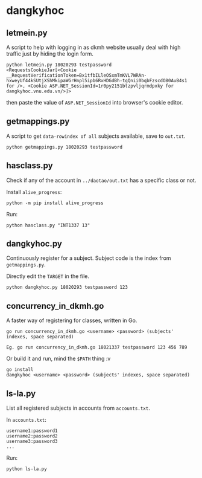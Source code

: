 # dangkyhoc

## letmein.py

A script to help with logging in as dkmh website usually deal with high traffic just by hiding the login form.

```
python letmein.py 18020293 testpassword
<RequestsCookieJar[<Cookie __RequestVerificationToken=Bx1tfbILleOSxmTmKVL7WRAn-hxweyUf44kSUtjXShMkipaWGrHnpl5ipb6RxHDGdBh-tgQnii0bqbFzscdO80AuB4s1 for />, <Cookie ASP.NET_SessionId=1r0py2151btzpvljqrmdpxky for dangkyhoc.vnu.edu.vn/>]>
```

then paste the value of `ASP.NET_SessionId` into browser's cookie editor.

## getmappings.py

A script to get `data-rowindex of all` subjects available, save to `out.txt`.

```
python getmappings.py 18020293 testpassword
```

## hasclass.py

Check if any of the account in `../daotao/out.txt` has a specific class or not.

Install `alive_progress`:

```
python -m pip install alive_progress
```

Run:

```
python hasclass.py "INT1337 13"
```

## dangkyhoc.py

Continuously register for a subject. Subject code is the index from `getmappings.py`.

Directly edit the `TARGET` in the file.

```
python dangkyhoc.py 18020293 testpassword 123
```

## concurrency_in_dkmh.go

A faster way of registering for classes, written in Go.

```
go run concurrency_in_dkmh.go <username> <password> (subjects' indexes, space separated)

Eg. go run concurrency_in_dkmh.go 18021337 testpassword 123 456 789
```

Or build it and run, mind the `$PATH` thing :v

```
go install
dangkyhoc <username> <password> (subjects' indexes, space separated)
```

## ls-la.py

List all registered subjects in accounts from `accounts.txt`. 

In `accounts.txt`:

```
username1:password1
username2:password2
username3:password3
...
```

Run:

```
python ls-la.py
```
